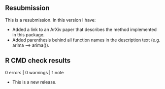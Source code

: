 ## Resubmission
This is a resubmission. In this version I have: 

* Added a link to an ArXiv paper that describes the method implemented in this 
  package. 
* Added parenthesis behind all function names in the description text 
  (e.g. arima --> arima()).

## R CMD check results

0 errors | 0 warnings | 1 note

* This is a new release.
